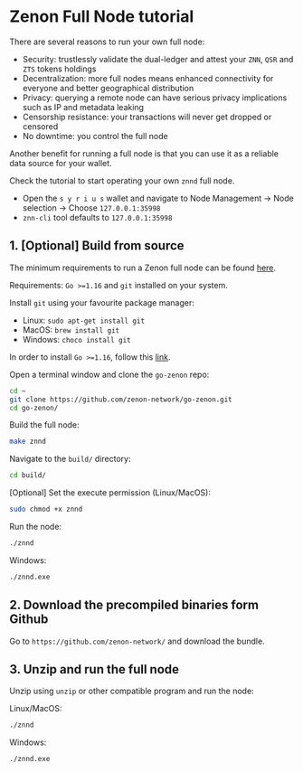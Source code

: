 # Zenon Full Node tutorial

There are several reasons to run your own full node:

- Security: trustlessly validate the dual-ledger and attest your `ZNN`, `QSR` and `ZTS` tokens holdings
- Decentralization: more full nodes means enhanced connectivity for everyone and better geographical distribution
- Privacy: querying a remote node can have serious privacy implications such as IP and metadata leaking
- Censorship resistance: your transactions will never get dropped or censored
- No downtime: you control the full node

Another benefit for running a full node is that you can use it as a reliable data source for your wallet.

Check the tutorial to start operating your own `znnd` full node.

- Open the `s y r i u s` wallet and navigate to Node Management -> Node selection -> Choose `127.0.0.1:35998`
- `znn-cli` tool defaults to `127.0.0.1:35998`

## 1. [Optional] Build from source

The minimum requirements to run a Zenon full node can be found [here](requirements.md).

Requirements: `Go >=1.16` and `git` installed on your system.

Install `git` using your favourite package manager:

- Linux: `sudo apt-get install git`
- MacOS: `brew install git`
- Windows: `choco install git`

In order to install `Go >=1.16`, follow this [link](https://go.dev/doc/install).

Open a terminal window and clone the `go-zenon` repo:

```bash
cd ~
git clone https://github.com/zenon-network/go-zenon.git
cd go-zenon/
```

Build the full node:

```bash
make znnd
```

Navigate to the `build/` directory:

```bash
cd build/
```

[Optional] Set the execute permission (Linux/MacOS):

```bash
sudo chmod +x znnd
```

Run the node:

```bash
./znnd
```

Windows:

```bash
./znnd.exe
```

## 2. Download the precompiled binaries form Github

Go to `https://github.com/zenon-network/` and download the bundle.

## 3. Unzip and run the full node

Unzip using `unzip` or other compatible program and run the node:

Linux/MacOS:

```bash
./znnd
```

Windows:

```bash
./znnd.exe
```
